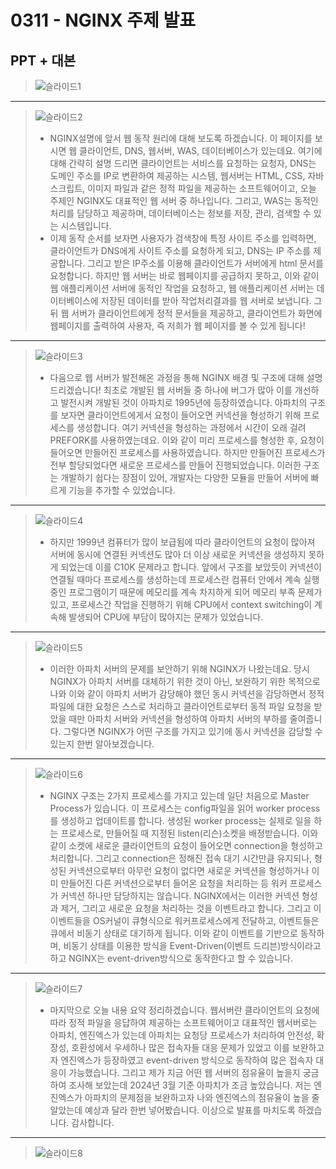 # 0311 - NGINX 주제 발표
## PPT + 대본
> ![슬라이드1](https://github.com/22seul/React/assets/143988446/ebe066a8-fdb9-4908-ba0c-8c2ddc5157aa)
---
> ![슬라이드2](https://github.com/22seul/React/assets/143988446/7f85acd5-646c-4f26-8730-ec31fdbd66a3)
> * NGINX설명에 앞서 웹 동작 원리에 대해 보도록 하겠습니다. 
이 페이지를 보시면 웹 클라이언트, DNS, 웹서버, WAS, 데이터베이스가 있는데요.
여기에 대해 간략히 설명 드리면 클라이언트는 서비스를 요청하는 요청자, DNS는 도메인 주소를 IP로 변환하여 제공하는 시스템, 
웹서버는 HTML, CSS, 자바스크립트, 이미지 파일과 같은 정적 파일을 제공하는 소프트웨어이고, 오늘 주제인 NGINX도 대표적인 웹 서버 중 하나입니다.
그리고, WAS는 동적인 처리를 담당하고 제공하며, 데이터베이스는 정보를 저장, 관리, 검색할 수 있는 시스템입니다.
> * 이제 동작 순서를 보자면 사용자가 검색창에 특정 사이트 주소를 입력하면, 
클라이언트가 DNS에게 사이트 주소를 요청하게 되고, DNS는 IP 주소를 제공합니다. 
그리고 받은 IP주소를 이용해 클라이언트가 서버에게 html 문서를 요청합니다. 
하지만 웹 서버는 바로 웹페이지를 공급하지 못하고, 이와 같이 웹 애플리케이션 서버에 동적인 작업을 요청하고, 웹 애플리케이션 서버는 데이터베이스에 저장된 데이터를 받아 작업처리결과를 웹 서버로 보냅니다. 
그 뒤 웹 서버가 클라이언트에게 정적 문서들을 제공하고, 클라이언트가 화면에 웹페이지를 출력하여 사용자, 즉 저희가 웹 페이지를 볼 수 있게 됩니다!
---
> ![슬라이드3](https://github.com/22seul/React/assets/143988446/e49aceec-2e04-43da-ad20-f65197a7ca91)
> * 다음으로 웹 서버가 발전해온 과정을 통해 NGINX 배경 및 구조에 대해 설명 드리겠습니다!
최초로 개발된 웹 서버들 중 하나에 버그가 많아 이를 개선하고 발전시켜 개발된 것이 아파치로 1995년에 등장하였습니다.
아파치의 구조를 보자면 클라이언트에게서 요청이 들어오면 커넥션을 형성하기 위해 프로세스를 생성합니다.
여기 커넥션을 형성하는 과정에서 시간이 오래 걸려 PREFORK를 사용하였는데요. 이와 같이 미리 프로세스를 형성한 후, 요청이 들어오면 만들어진 프로세스를 사용하였습니다. 하지만 만들어진 프로세스가 전부 할당되었다면 새로운 프로세스를 만들어 진행되었습니다.
이러한 구조는 개발하기 쉽다는 장점이 있어, 개발자는 다양한 모듈을 만들어 서버에 빠르게 기능을 추가할 수 있었습니다.
---
> ![슬라이드4](https://github.com/22seul/React/assets/143988446/4af24766-947f-4e27-bf0c-3b37f0e40db7)
> * 하지만 1999년 컴퓨터가 많이 보급됨에 따라 클라이언트의 요청이 많아져 서버에 동시에 연결된 커넥션도 많아 더 이상 새로운 커넥션을 생성하지 못하게 되었는데 이를 C10K 문제라고 합니다.
앞에서 구조를 보았듯이 커넥션이 연결될 때마다 프로세스를 생성하는데 프로세스란 컴퓨터 안에서 계속 실행 중인 프로그램이기 때문에 메모리를 계속 차지하게 되어 메모리 부족 문제가 있고, 프로세스간 작업을 진행하기 위해 CPU에서 context switching이 계속해 발생되어 CPU에 부담이 많아지는 문제가 있었습니다.
---
> ![슬라이드5](https://github.com/22seul/React/assets/143988446/79209073-3392-435f-9733-ad4d2261152f)
> * 이러한 아파치 서버의 문제를 보안하기 위해 NGINX가 나왔는데요. 당시 NGINX가 아파치 서버를 대체하기 위한 것이 아닌, 보완하기 위한 목적으로 나와 이와 같이 아파치 서버가 감당해야 했던 동시 커넥션을 감당하면서 정적 파일에 대한 요청은 스스로 처리하고 클라이언트로부터 동적 파일 요청을 받았을 때만 아파치 서버와 커넥션을 형성하여 아파치 서버의 부하를 줄여줍니다. 
그렇다면 NGINX가 어떤 구조를 가지고 있기에 동시 커넥션을 감당할 수 있는지 한번 알아보겠습니다.
---
> ![슬라이드6](https://github.com/22seul/React/assets/143988446/db0b3627-daf5-4d9c-bb42-275df2f3089c)
> * NGINX 구조는 2가지 프로세스를 가지고 있는데 일단 처음으로 Master Process가 있습니다. 이 프로세스는 config파일을 읽어 worker process를 생성하고 업데이트를 합니다.
생성된 worker process는 실제로 일을 하는 프로세스로, 만들어질 때 지정된 listen(리슨)소켓을 배정받습니다. 이와 같이 소켓에 새로운 클라이언트의 요청이 들어오면 connection을 형성하고 처리합니다.
그리고 connection은 정해진 접속 대기 시간만큼 유지되나, 형성된 커넥션으로부터 아무런 요청이 없다면 새로운 커넥션을 형성하거나 이미 만들어진 다른 커넥션으로부터 들어온 요청을 처리하는 등 워커 프로세스가 커넥션 하나만 담당하지는 않습니다.
NGINX에서는 이러한 커넥션 형성과 제거, 그리고 새로운 요청을 처리하는 것을 이벤트라고 합니다.
그리고 이 이벤트들을 OS커널이 큐형식으로 워커프로세스에게 전달하고, 이벤트들은 큐에서 비동기 상태로 대기하게 됩니다.
이와 같이 이벤트를 기반으로 동작하며, 비동기 상태를 이용한 방식을 Event-Driven(이벤트 드리븐)방식이라고 하고 NGINX는 event-driven방식으로 동작한다고 할 수 있습니다.
---
> ![슬라이드7](https://github.com/22seul/React/assets/143988446/ff26f385-f722-40c2-96fc-cc4878fef5cc)
> * 마지막으로 오늘 내용 요약 정리하겠습니다. 웹서버란 클라이언트의 요청에 따라 정적 파일을 응답하여 제공하는 소프트웨어이고 대표적인 웹서버로는 아파치, 엔진엑스가 있는데 아파치는 요청당 프로세스가 처리하여 안전성, 확장성, 호환성에서 우세하나 많은 접속자들 대응 문제가 있었고 이를 보완하고자 엔진엑스가 등장하였고 event-driven 방식으로 동작하여 많은 접속자 대응이 가능했습니다. 그리고 제가 지금 어떤 웹 서버의 점유율이 높을지 궁금하여 조사해 보았는데 2024년 3월 기준 아파치가 조금 높았습니다. 저는 엔진엑스가 아파치의 문제점을 보완하고자 나와 엔진엑스의 점유율이 높을 줄 알았는데 예상과 달라 한번 넣어봤습니다. 이상으로 발표를 마치도록 하겠습니다. 감사합니다.
---
> ![슬라이드8](https://github.com/22seul/React/assets/143988446/f1721164-9753-4885-831c-2a3eab8e4c40)

